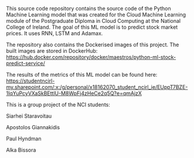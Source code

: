 This source code repository contains the source code of the Python Machine Learning model that was created for the Cloud Machine Learning module of the Postgraduate Diploma in Cloud Computing at the National College of Ireland. The goal of this ML model is to predict stock market prices. It uses RNN, LSTM and Adamax.

The repository also contains the Dockerised images of this project. The built images are stored in DockerHub:
https://hub.docker.com/repository/docker/maestros/python-ml-stock-predict-service/

The results of the metrics of this ML model can be found here:
https://studentncirl-my.sharepoint.com/:x:/g/personal/x18162070_student_ncirl_ie/EUppT7BZE-1IqYuPcyVXaSkBEttlU-M8WpFj4zHeCe2q5Q?e=qmAjzX

This is a group project of the NCI students:

Siarhei Staravoitau

Apostolos Giannakidis

Paul Hyndman

Alka Bissora
